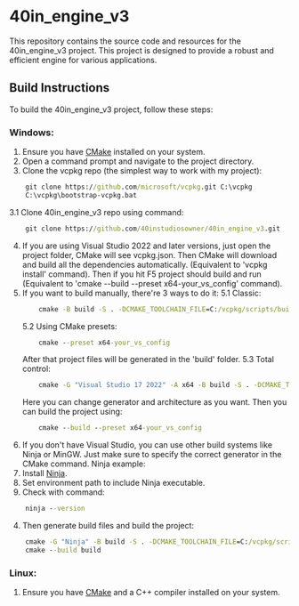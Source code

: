 # 40in_engine_v3

This repository contains the source code and resources for the 40in_engine_v3 project.
This project is designed to provide a robust and efficient engine for various applications.

## Build Instructions
To build the 40in_engine_v3 project, follow these steps:
### Windows:
1. Ensure you have [CMake](https://cmake.org/download/) installed on your system.
2. Open a command prompt and navigate to the project directory.
3. Clone the vcpkg repo (the simplest way to work with my project):
```bat
	git clone https://github.com/microsoft/vcpkg.git C:\vcpkg
	C:\vcpkg\bootstrap-vcpkg.bat
```
3.1	Clone 40in_engine_v3 repo using command:
```bat
	git clone https://github.com/40instudiosowner/40in_engine_v3.git
```

4. If you are using Visual Studio 2022 and later versions, just open the project folder, CMake will see vcpkg.json.
   Then CMake will download and build all the dependencies automatically. (Equivalent to 'vcpkg install' command).
	Then if you hit F5 project should build and run (Equivalent to 'cmake --build --preset x64-your_vs_config' command).
5. If you want to build manually, there're 3 ways to do it:
	5.1 Classic:
	```bat
		cmake -B build -S . -DCMAKE_TOOLCHAIN_FILE=C:/vcpkg/scripts/buildsystems/vcpkg.cmake
	```
	5.2 Using CMake presets:
	```bat
		cmake --preset x64-your_vs_config
	```
	After that project files will be generated in the 'build' folder.
	5.3 Total control:
	```bat
		cmake -G "Visual Studio 17 2022" -A x64 -B build -S . -DCMAKE_TOOLCHAIN_FILE=C:/vcpkg/scripts/buildsystems/vcpkg.cmake
	```
	Here you can change generator and architecture as you want.
	Then you can build the project using:
	```bat
		cmake --build --preset x64-your_vs_config
	```
6. If you don't have Visual Studio, you can use other build systems like Ninja or MinGW.
   Just make sure to specify the correct generator in the CMake command.
Ninja example:
1. Install [Ninja](https://ninja-build.org/).
2. Set environment path to include Ninja executable.
3. Check with command:
```bat
	ninja --version
```
4. Then generate build files and build the project:
```bat
	cmake -G "Ninja" -B build -S . -DCMAKE_TOOLCHAIN_FILE=C:/vcpkg/scripts/buildsystems/vcpkg.cmake
	cmake --build build
```
### Linux:
1. Ensure you have [CMake](https://cmake.org/download/) and a C++ compiler installed on your system.

